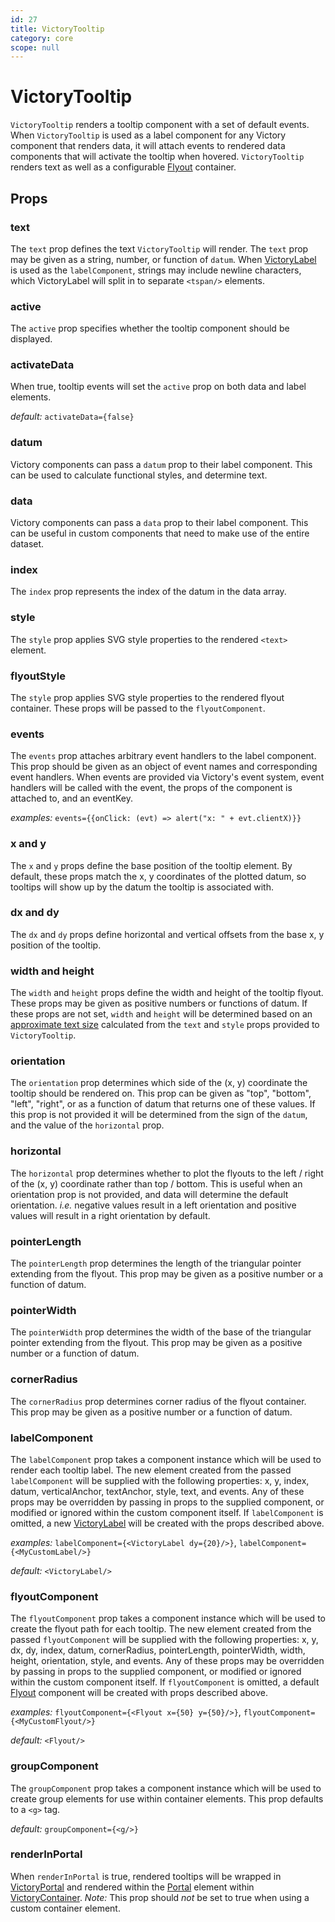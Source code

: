 ```yaml
---
id: 27
title: VictoryTooltip
category: core
scope: null
---
```

# VictoryTooltip

`VictoryTooltip` renders a tooltip component with a set of default events. When `VictoryTooltip` is used as a label component for any Victory component that renders data, it will attach events to rendered data components that will activate the tooltip when hovered. `VictoryTooltip` renders text as well as a configurable [Flyout] container.

## Props

### text

The `text` prop defines the text `VictoryTooltip` will render. The `text` prop may be given as a string, number, or function of `datum`. When [VictoryLabel] is used as the `labelComponent`, strings may include newline characters, which VictoryLabel will split in to separate `<tspan/>` elements.

### active

The `active` prop specifies whether the tooltip component should be displayed.

### activateData

When true, tooltip events will set the `active` prop on both data and label elements.

*default:* `activateData={false}`

### datum

Victory components can pass a `datum` prop to their label component. This can
be used to calculate functional styles, and determine text.

### data

Victory components can pass a `data` prop to their label component. This can be useful in custom components that need to make use of the entire dataset.

### index

The `index` prop represents the index of the datum in the data array.

### style

The `style` prop applies SVG style properties to the rendered `<text>` element.

### flyoutStyle

The `style` prop applies SVG style properties to the rendered flyout container. These props will be passed to the `flyoutComponent`.

### events

The `events` prop attaches arbitrary event handlers to the label component. This prop should be given as an object of event names and corresponding event handlers. When events are provided via Victory's event system, event handlers will be called with the event, the props of the component is attached to, and an eventKey.

*examples:* `events={{onClick: (evt) => alert("x: " + evt.clientX)}}`

### x and y

The `x` and `y` props define the base position of the tooltip element. By default, these props match the x, y coordinates of the plotted datum, so tooltips will show up by the datum the tooltip is associated with.

### dx and dy

The `dx` and `dy` props define horizontal and vertical offsets from the base x, y position of the tooltip.

### width and height

The `width` and `height` props define the width and height of the tooltip flyout. These props may be given as positive numbers or functions of datum. If these props are not set, `width` and `height` will be determined based on an [approximate text size] calculated from the `text` and `style` props provided to `VictoryTooltip`.

### orientation

The `orientation` prop determines which side of the (x, y) coordinate the tooltip should be rendered on. This prop can be given as "top", "bottom", "left", "right", or as a function of datum that returns one of these values. If this prop is not provided it will be determined from the sign of the `datum`, and the value of the `horizontal` prop.

### horizontal

The `horizontal` prop determines whether to plot the flyouts to the left / right of the (x, y) coordinate rather than top / bottom. This is useful when an orientation prop is not provided, and data will determine the default orientation. _i.e._ negative values result in a left orientation and positive values will result in a right orientation by default.

### pointerLength

The `pointerLength` prop determines the length of the triangular pointer extending from the flyout. This prop may be given as a positive number or a function of datum.

### pointerWidth

The `pointerWidth` prop determines the width of the base of the triangular pointer extending from the flyout. This prop may be given as a positive number or a function of datum.

### cornerRadius

The `cornerRadius` prop determines corner radius of the flyout container. This prop may be given as a positive number or a function of datum.

### labelComponent

The `labelComponent` prop takes a component instance which will be used to render each tooltip label. The new element created from the passed `labelComponent` will be supplied with the following properties: x, y, index, datum, verticalAnchor, textAnchor, style, text, and events. Any of these props may be overridden by passing in props to the supplied component, or modified or ignored within the custom component itself. If `labelComponent` is omitted, a new [VictoryLabel] will be created with the props described above.

*examples:* `labelComponent={<VictoryLabel dy={20}/>}`, `labelComponent={<MyCustomLabel/>}`

*default:* `<VictoryLabel/>`

### flyoutComponent

The `flyoutComponent` prop takes a component instance which will be used to create the flyout path for each tooltip. The new element created from the passed `flyoutComponent` will be supplied with the following properties: x, y, dx, dy, index, datum, cornerRadius, pointerLength, pointerWidth, width, height, orientation, style, and events. Any of these props may be overridden by passing in props to the supplied component, or modified or ignored within the custom component itself. If `flyoutComponent` is omitted, a default [Flyout] component will be created with props described above.

*examples:* `flyoutComponent={<Flyout x={50} y={50}/>}`, `flyoutComponent={<MyCustomFlyout/>}`


*default:* `<Flyout/>`

### groupComponent

The `groupComponent` prop takes a component instance which will be used to create group elements for use within container elements. This prop defaults to a `<g>` tag.

*default:* `groupComponent={<g/>}`

### renderInPortal

When `renderInPortal` is true, rendered tooltips will be wrapped in [VictoryPortal] and rendered within the [Portal] element within [VictoryContainer]. _Note:_ This prop should _not_ be set to true when using a custom container element.

[Flyout]: https://formidable.com/open-source/victory/docs/victory-primitives#flyout
[VictoryLabel]: https://formidable.com/open-source/victory/docs/victory-label
[textSize]: https://github.com/FormidableLabs/victory-core/blob/master/src/victory-util/textsize.js
[VictoryPortal]: https://formidable.com/open-source/victory/docs/victory-portal
[VictoryContainer]: https://formidable.com/open-source/victory/docs/victory-container
[Portal]: https://github.com/FormidableLabs/victory-core/blob/master/src/victory-portal/portal.js
[approximate text size]: https://github.com/FormidableLabs/victory-core/blob/master/src/victory-util/textsize.js
